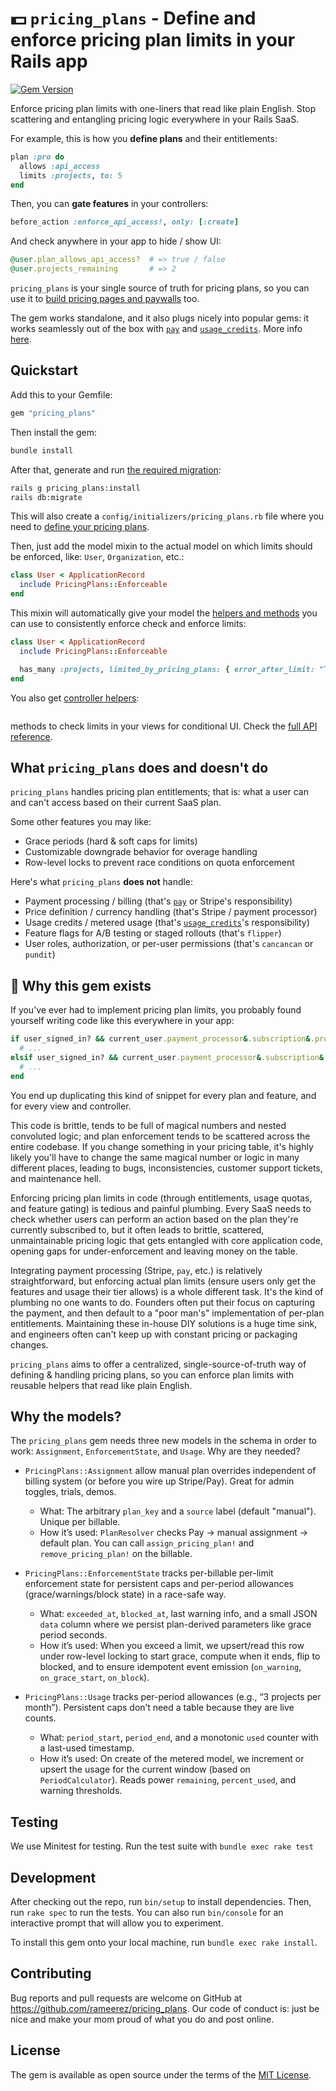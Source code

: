 # 💵 `pricing_plans` - Define and enforce pricing plan limits in your Rails app

[![Gem Version](https://badge.fury.io/rb/pricing_plans.svg)](https://badge.fury.io/rb/pricing_plans)

Enforce pricing plan limits with one-liners that read like plain English. Stop scattering and entangling pricing logic everywhere in your Rails SaaS.

For example, this is how you **define plans** and their entitlements:
```ruby
plan :pro do
  allows :api_access
  limits :projects, to: 5
end
```

Then, you can **gate features** in your controllers:
```ruby
before_action :enforce_api_access!, only: [:create]
```

And check anywhere in your app to hide / show UI:
```ruby
@user.plan_allows_api_access?  # => true / false
@user.projects_remaining       # => 2
```

`pricing_plans` is your single source of truth for pricing plans, so you can use it to [build pricing pages and paywalls](#views-build-pricing-pages-paywalls-pricing-tables-usage-indicators-conditional-buttons) too.

The gem works standalone, and it also plugs nicely into popular gems: it works seamlessly out of the box with [`pay`](https://github.com/pay-rails/pay) and [`usage_credits`](https://github.com/rameerez/usage_credits/). More info [here](#using-with-pay-andor-usage_credits).

## Quickstart

Add this to your Gemfile:

```ruby
gem "pricing_plans"
```

Then install the gem:

```bash
bundle install
```

After that, generate and run [the required migration](#why-the-models):

```bash
rails g pricing_plans:install
rails db:migrate
```

This will also create a `config/initializers/pricing_plans.rb` file where you need to [define your pricing plans](docs/01-define-pricing-plans.md).

Then, just add the model mixin to the actual model on which limits should be enforced, like: `User`, `Organization`, etc.:

```ruby
class User < ApplicationRecord
  include PricingPlans::Enforceable
end
```

This mixin will automatically give your model the [helpers and methods](#model-helpers) you can use to consistently enforce check and enforce limits:
```ruby
class User < ApplicationRecord
  include PricingPlans::Enforceable

  has_many :projects, limited_by_pricing_plans: { error_after_limit: "Too many projects!" }, dependent: :destroy
end
```

You also get [controller helpers](#controller-helpers):

```ruby
```

methods to check limits in your views for conditional UI. Check the [full API reference](#available-methods--full-api-reference).


## What `pricing_plans` does and doesn't do

`pricing_plans` handles pricing plan entitlements; that is: what a user can and can't access based on their current SaaS plan.

Some other features you may like:
 - Grace periods (hard & soft caps for limits)
 - Customizable downgrade behavior for overage handling
 - Row-level locks to prevent race conditions on quota enforcement

Here's what `pricing_plans` **does not** handle:
  - Payment processing / billing (that's [`pay`](https://github.com/pay-rails/pay) or Stripe's responsibility)
  - Price definition / currency handling (that's Stripe / payment processor)
  - Usage credits / metered usage (that's [`usage_credits`](https://github.com/rameerez/usage_credits/)'s responsibility)
  - Feature flags for A/B testing or staged rollouts (that's `flipper`)
  - User roles, authorization, or per-user permissions (that's `cancancan` or `pundit`)

## 🤔 Why this gem exists

If you've ever had to implement pricing plan limits, you probably found yourself writing code like this everywhere in your app:

```ruby
if user_signed_in? && current_user.payment_processor&.subscription&.processor_plan == "pro" && current_user.projects.count <= 5
  # ...
elsif user_signed_in? && current_user.payment_processor&.subscription&.processor_plan == "premium" && current_user.projects.count <= 10
  # ...
end
```

You end up duplicating this kind of snippet for every plan and feature, and for every view and controller.

This code is brittle, tends to be full of magical numbers and nested convoluted logic; and plan enforcement tends to be scattered across the entire codebase. If you change something in your pricing table, it's highly likely you'll have to change the same magical number or logic in many different places, leading to bugs, inconsistencies, customer support tickets, and maintenance hell.

Enforcing pricing plan limits in code (through entitlements, usage quotas, and feature gating) is tedious and painful plumbing. Every SaaS needs to check whether users can perform an action based on the plan they're currently subscribed to, but it often leads to brittle, scattered, unmaintainable pricing logic that gets entangled with core application code, opening gaps for under-enforcement and leaving money on the table.

Integrating payment processing (Stripe, `pay`, etc.) is relatively straightforward, but enforcing actual plan limits (ensure users only get the features and usage their tier allows) is a whole different task. It's the kind of plumbing no one wants to do. Founders often put their focus on capturing the payment, and then default to a "poor man's" implementation of per-plan entitlements. Maintaining these in-house DIY solutions is a huge time sink, and engineers often can't keep up with constant pricing or packaging changes.

`pricing_plans` aims to offer a centralized, single-source-of-truth way of defining & handling pricing plans, so you can enforce plan limits with reusable helpers that read like plain English.


## Why the models?

The `pricing_plans` gem needs three new models in the schema in order to work: `Assignment`, `EnforcementState`, and `Usage`. Why are they needed?

- `PricingPlans::Assignment` allow manual plan overrides independent of billing system (or before you wire up Stripe/Pay). Great for admin toggles, trials, demos.
  - What: The arbitrary `plan_key` and a `source` label (default "manual"). Unique per billable.
  - How it’s used: `PlanResolver` checks Pay → manual assignment → default plan. You can call `assign_pricing_plan!` and `remove_pricing_plan!` on the billable.

- `PricingPlans::EnforcementState` tracks per-billable per-limit enforcement state for persistent caps and per-period allowances (grace/warnings/block state) in a race-safe way.
  - What: `exceeded_at`, `blocked_at`, last warning info, and a small JSON `data` column where we persist plan-derived parameters like grace period seconds.
  - How it’s used: When you exceed a limit, we upsert/read this row under row-level locking to start grace, compute when it ends, flip to blocked, and to ensure idempotent event emission (`on_warning`, `on_grace_start`, `on_block`).

- `PricingPlans::Usage` tracks per-period allowances (e.g., “3 projects per month”). Persistent caps don’t need a table because they are live counts.
  - What: `period_start`, `period_end`, and a monotonic `used` counter with a last-used timestamp.
  - How it’s used: On create of the metered model, we increment or upsert the usage for the current window (based on `PeriodCalculator`). Reads power `remaining`, `percent_used`, and warning thresholds.

## Testing

We use Minitest for testing. Run the test suite with `bundle exec rake test`

## Development

After checking out the repo, run `bin/setup` to install dependencies. Then, run `rake spec` to run the tests. You can also run `bin/console` for an interactive prompt that will allow you to experiment.

To install this gem onto your local machine, run `bundle exec rake install`.

## Contributing

Bug reports and pull requests are welcome on GitHub at https://github.com/rameerez/pricing_plans. Our code of conduct is: just be nice and make your mom proud of what you do and post online.

## License

The gem is available as open source under the terms of the [MIT License](https://opensource.org/licenses/MIT).
